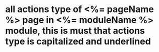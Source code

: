 # all actions type of <%= pageName %> page in <%= moduleName %> module, this is must that actions type is capitalized and underlined
